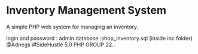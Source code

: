 # Inventory Management System

A simple PHP web system for managing an inventory.  
  

login and password : admin
database :shop_inventory.sql  (inside inc folder)
@Adnegs i#SideHustle 5.0 PHP GROUP 22..
